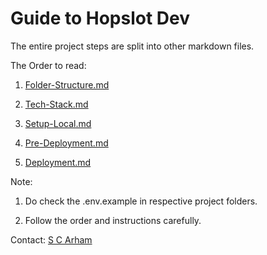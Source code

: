 # Guide to Hopslot Dev

The entire project steps are split into other markdown files.

The Order to read:

1. [Folder-Structure.md](Folder-Structure.md)

2. [Tech-Stack.md](Tech-Stack.md)

3. [Setup-Local.md](Setup-Local.md)

4. [Pre-Deployment.md](Pre-Deployment.md)

5. [Deployment.md](Deployment.md)

Note:

1. Do check the .env.example in respective project folders.

2. Follow the order and instructions carefully.

Contact:
[S C Arham](arhamscoff@gmail.com)
